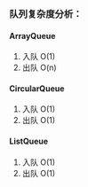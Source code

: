 ### 队列复杂度分析：
#### ArrayQueue
1. 入队  O(1)
2. 出队  O(n)

#### CircularQueue
1. 入队  O(1)
2. 出队  O(1)

#### ListQueue
1. 入队  O(1)
2. 出队  O(1)
